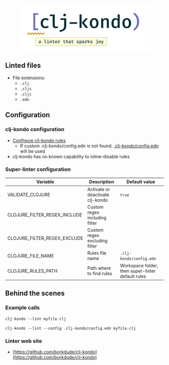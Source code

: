 <!-- markdownlint-disable MD033 MD041 -->
<!-- Generated by .automation/build.py, please do not update manually -->

<div align="center">
  <a href="https://github.com/borkdude/clj-kondo" target="blank" title="Visit linter Web Site">
    <img src="https://github.com/borkdude/clj-kondo/raw/master/logo/logo-300dpi.png" alt="clj-kondo" height="150px">
  </a>
</div>

## Linted files

- File extensions:
  - `.clj`
  - `.cljs`
  - `.cljc`
  - `.edn`

## Configuration

### clj-kondo configuration

- [Configure clj-kondo rules](https://github.com/borkdude/clj-kondo/blob/master/doc/config.md#configuration)
  - If custom .clj-kondo/config.edn is not found, [.clj-kondo/config.edn](https://github.com/nvuillam/super-linter/tree/POC_RefactorInPython/TEMPLATES/.clj-kondo/config.edn) will be used
- clj-kondo has no known capability to inline-disable rules

### Super-linter configuration

| Variable | Description | Default value |
| ----------------- | -------------- | -------------- |
| VALIDATE_CLOJURE | Activate or deactivate clj-kondo | `true` |
| CLOJURE_FILTER_REGEX_INCLUDE | Custom regex including filter |  |
| CLOJURE_FILTER_REGEX_EXCLUDE | Custom regex excluding filter |  |
| CLOJURE_FILE_NAME | Rules file name | `.clj-kondo/config.edn` |
| CLOJURE_RULES_PATH | Path where to find rules | Workspace folder, then super-linter default rules |

## Behind the scenes

### Example calls

```shell
clj-kondo --lint myfile.clj
```

```shell
clj-kondo --lint --config .clj-kondo/config.edn myfile.clj
```

### Linter web site
- [https://github.com/borkdude/clj-kondo](https://github.com/borkdude/clj-kondo)

